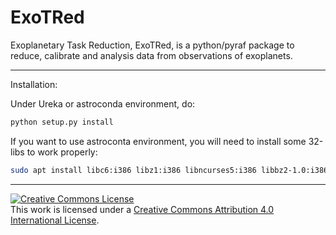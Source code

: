 # ExoTRed
Exoplanetary Task Reduction, ExoTRed, is a python/pyraf package to reduce, calibrate and analysis data from observations of exoplanets.

___

Installation:

Under Ureka or astroconda environment, do:

```python
python setup.py install
```

If you want to use astroconta environment, you will need to install some 32-libs to work properly:

```bash
sudo apt install libc6:i386 libz1:i386 libncurses5:i386 libbz2-1.0:i386 libuuid1:i386 libxcb1:i386 libxmu6:i386
```

___


<a rel="license" href="http://creativecommons.org/licenses/by/4.0/"><img alt="Creative Commons License" style="border-width:0" src="https://i.creativecommons.org/l/by/4.0/88x31.png" /></a><br />This work is licensed under a <a rel="license" href="http://creativecommons.org/licenses/by/4.0/">Creative Commons Attribution 4.0 International License</a>.
